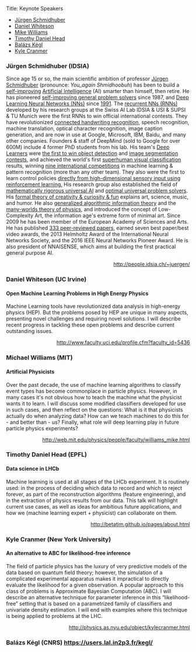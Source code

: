 Title: Keynote Speakers

  * [Jürgen Schmidhuber](#jurgen)
  * [Daniel Whiteson](#daniel)
  * [Mike Williams](#mike)
  * [Timothy Daniel Head](#timothy)
  * [Balázs Kégl](#balazs)
  * [Kyle Cranmer](#kyle)

### Jürgen Schmidhuber (IDSIA) <a id="jurgen"></a>

<p>
Since age 15 or so, the main scientific ambition of professor <A HREF=http://www.idsia.ch/~juergen>J&uuml;rgen Schmidhuber</A> (pronounce: <em>You_again Shmidhoobuh</em>) has been to build a <A HREF=http://www.idsia.ch/~juergen/optimalscientist.html>self-improving</A> <A HREF=http://www.idsia.ch/~juergen/ai.html>Artificial Intelligence</A> (AI) smarter than himself, then retire. He has pioneered <A HREF=http://www.idsia.ch/~juergen/metalearner.html>self-improving general problem solvers</A> since 1987, and <A HREF=http://www.idsia.ch/~juergen/deeplearning.html>Deep Learning Neural Networks (NNs)</A> since <A HREF=http://www.idsia.ch/~juergen/firstdeeplearner.html>1991</A>. The <A HREF=http://www.idsia.ch/~juergen/rnn.html>recurrent NNs (RNNs)</A> developed by his research groups at the Swiss AI Lab IDSIA &amp; USI &amp; SUPSI &amp; TU Munich were the first RNNs to win official international contests. They have revolutionized <A HREF=http://www.idsia.ch/~juergen/handwriting.html>connected handwriting recognition</A>, speech recognition, machine translation, optical character recognition, image caption generation, and are now in use at Google, Microsoft, IBM, Baidu, and many other companies. Founders &amp; staff of DeepMind (sold to Google for over 600M) include 4 former PhD students from his lab. His team's <A HREF=http://www.idsia.ch/~juergen/deep-learning-overview.html>Deep Learners</A> were <A HREF=http://www.idsia.ch/~juergen/deeplearningwinsMICCAIgrandchallenge.html>the first to win object detection</A> and <A HREF=http://www.idsia.ch/~juergen/deeplearningwinsbraincontest.html>image segmentation contests</A>, and achieved the world's first <A HREF=http://www.idsia.ch/~juergen/superhumanpatternrecognition.html>superhuman visual classification</A> results, winning <A HREF=http://www.idsia.ch/~juergen/deeplearning.html>nine international competitions</A> in machine learning &amp; pattern recognition (more than any other team). They also were the first to learn control policies
<A HREF=http://www.idsia.ch/~juergen/compressednetworksearch.html>
directly from high-dimensional sensory input using reinforcement learning.</A>
His research group also established the field of <A HREF=http://www.idsia.ch/~juergen/unilearn.html>mathematically rigorous universal AI</A> and <A HREF=http://www.idsia.ch/~juergen/goedelmachine.html>optimal universal problem solvers</A>. His <A HREF=http://www.idsia.ch/~juergen/creativity.html>formal theory of creativity &amp; curiosity &amp; fun</A> explains art, science, music, and humor. He also <A HREF=http://www.idsia.ch/~juergen/kolmogorov.html>generalized algorithmic information theory</A> and the <A HREF=http://www.idsia.ch/~juergen/computeruniverse.html>many-worlds theory of physics</A>, and introduced the concept of Low-Complexity Art, the information age's extreme form of minimal art. Since 2009 he has been member of the European Academy of Sciences and Arts. He has published <A HREF=http://www.idsia.ch/~juergen/onlinepub.html>333 peer-reviewed papers</A>, earned seven best paper/best video awards, the 2013 Helmholtz Award of the International Neural Networks Society, and the 2016 IEEE Neural Networks Pioneer Award. He is also president of NNAISENSE, which aims at building the first practical general purpose AI.
</p>
<div align="right"><a href="http://people.idsia.ch/%7Ejuergen/">http://people.idsia.ch/~juergen/</a></div>

<a id="daniel"></a>
### Daniel Whiteson (UC Irvine) 
#### Open Machine Learning Problems in High Energy Physics

Machine Learning tools have revolutionized data analysis in high-energy physics (HEP). But the problems posed by HEP are unique in many aspects, presenting novel challenges and requiring novel solutions. I will describe recent progress in tackling these open problems and describe current outstanding issues.

<div align='right'><a href="http://www.faculty.uci.edu/profile.cfm?faculty_id=5436">http://www.faculty.uci.edu/profile.cfm?faculty_id=5436</a></div>

<a id="mike"></a>
### Michael Williams (MIT)
#### Artificial Physicists

Over the past decade, the use of machine learning algorithms to classify event types has become commonplace in particle physics.  However, in many cases it's not obvious how to teach the machine what the physicist wants it to learn.  I will discuss some modified classifiers developed for use in such cases, and then reflect on the questions: What is it that physicists actually do when analyzing data?  How can we teach machines to do this for - and better than - us?  Finally, what role will deep learning play in future particle physics experiments?

<div align='right'><a href="http://web.mit.edu/physics/people/faculty/williams_mike.html">http://web.mit.edu/physics/people/faculty/williams_mike.html</a></div>

<a id="timothy"></a>
### Timothy Daniel Head (EPFL) 
#### Data science in LHCb

Machine learning is used at all stages of the LHCb experiment. It is routinely used: in the process of deciding which data to record and which to reject forever, as part of the reconstruction algorithms (feature engineering), and in the extraction of physics results from our data.
This talk will highlight current use cases, as well as ideas for ambitious future applications, and how we (machine learning expert + physicist) can collaborate on them.

<div align='right'><a href="http://betatim.github.io/pages/about.html">http://betatim.github.io/pages/about.html</a></div>

<a id="kyle"></a>
### Kyle Cranmer (New York University)
#### An alternative to ABC for likelihood-free inference

The field of particle physics has the luxury of very predictive models of the data based on quantum field theory;
however, the simulation of a complicated experimental apparatus makes it impractical to directly evaluate the likelihood for a given observation. A popular approach to this class of problems is Approximate Bayesian Computation (ABC). I will describe an alternative technique for parameter inference
in this “likelihood-free” setting that is based on a parametrized family of classifiers and univariate density estimation.
I will end with examples where this technique is being applied to problems at the LHC.

<div align='right'><a href="http://physics.as.nyu.edu/object/kylecranmer.html">http://physics.as.nyu.edu/object/kylecranmer.html</a></div>

<a id="balazs"></a>
### Balázs Kégl (CNRS) <a href="https://users.lal.in2p3.fr/kegl/">https://users.lal.in2p3.fr/kegl/</a>

